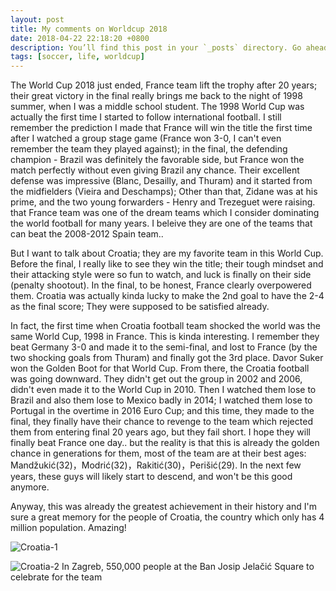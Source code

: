 ```yaml
---
layout: post
title: My comments on Worldcup 2018
date: 2018-04-22 22:18:20 +0800
description: You’ll find this post in your `_posts` directory. Go ahead and edit it and re-build the site to see your changes. # Add post description (optional)
tags: [soccer, life, worldcup]
---
```


The World Cup 2018 just ended, France team lift the trophy after 20 years; their great victory in the final really brings me back to the night of 1998 summer, when I was a middle school student. The 1998 World Cup was actually the first time I started to follow international football. I still remember the prediction I made that France will win the title the first time after I watched a group stage game (France won 3-0, I can't even remember the team they played against);  in the final, the defending champion - Brazil was definitely the favorable side, but France won the match perfectly without even giving Brazil any chance. Their excellent defense was impressive (Blanc, Desailly, and Thuram) and it started from the midfielders (Vieira and Deschamps); Other than that, Zidane was at his prime, and the two young forwarders - Henry and Trezeguet were raising. that France team was one of the dream teams which I consider dominating the world football for many years. I beleive they are one of the teams that can beat the 2008-2012 Spain team.. 

But I want to talk about Croatia; they are my favorite team in this World Cup. Before the final, I really like to see they win the title; their tough mindset and their attacking style were so fun to watch, and luck is finally on their side (penalty shootout). In the final, to be honest, France clearly overpowered them. Croatia was actually kinda lucky to make the 2nd goal to have the 2-4 as the final score; They were supposed to be satisfied already. 

In fact, the first time when Croatia football team shocked the world was the same World Cup, 1998 in France. This is kinda interesting. I remember they beat Germany 3-0 and made it to the semi-final, and lost to France (by the two shocking goals from Thuram) and finally got the 3rd place. Davor Suker won the Golden Boot for that World Cup. From there, the Croatia football was going downward. They didn't get out the group in 2002 and 2006, didn't even made it to the World Cup in 2010. Then I watched them lose to Brazil and also them lose to Mexico badly in 2014; I watched them lose to Portugal in the overtime in 2016 Euro Cup; and this time, they made to the final, they finally have their chance to revenge to the team which rejected them from entering final 20 years ago, but they fail short. I hope they will finally beat France one day.. but the reality is that this is already the golden chance in generations for them, most of the team are at their best ages: Mandžukić(32)，Modrić(32)，Rakitić(30)，Perišić(29). In the next few years, these guys will likely start to descend, and won't be this good anymore. 

Anyway, this was already the greatest achievement in their history and I'm sure a great memory for the people of Croatia, the country which only has 4 million population. Amazing!

![Croatia-1]({{site.baseurl}}/assets/img/worldcup1.jpeg)

![Croatia-2]({{site.baseurl}}/assets/img/worldcup2.jpeg)
In Zagreb, 550,000 people at the Ban Josip Jelačić Square to celebrate for the team
 


